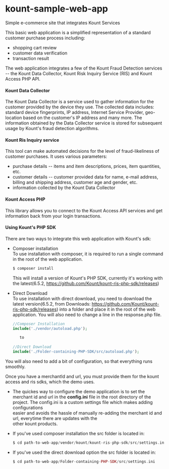 # kount-sample-web-app

Simple e-commerce site that integrates Kount Services

This basic web application is a simplified representation of a standard customer purchase process including:
* shopping cart review
* customer data verification
* transaction result

The web application integrates a few of the Kount Fraud Detection services -- the Kount Data Collector, Kount Risk Inquiry Service (RIS) and Kount Access PHP API.

#### Kount Data Collector

The Kount Data Collector is a service used to gather information for the customer provided by the device they use. The collected data includes: standard device fingerprints, IP address, Internet Service Provider, geo-location based on the customer's IP address and many more. The information obtained by the Data Collector service is stored for subsequent usage by Kount's fraud detection algorithms.

#### Kount Ris Inquiry service

This tool can make automated decisions for the level of fraud-likeliness of customer purchases. It uses various parameters:
* purchase details -- items and item descriptions, prices, item quantities, etc.
* customer details -- customer provided data for name, e-mail address, billing and shipping address, customer age and gender, etc.
* information collected by the Kount Data Collector

#### Kount Access PHP  

This library allows you to connect to the Kount Access API services and get information back from your login transactions.

#### Using Kount's PHP SDK

There are two ways to integrate this web application with Kount's sdk: 

* Composer installation   
    To use installation with composer, it is required to run a single command in the root of the web application.
  ```php
  $ composer install
  ```
    This will install a version of Kount's PHP SDK, currently it's working with the latest(6.5.2, https://github.com/Kount/kount-ris-php-sdk/releases)
    
* Direct Download  
  To use installation with direct download, you need to download the latest version(6.5.2, from Downloads: https://github.com/Kount/kount-ris-php-sdk/releases) into a folder and place it in the root of the web application.
  You will also need to change a line in the response.php file.
  ```php
  //Composer Installation
  include('./vendor/autoload.php');
  
     to
     
  //Direct Download   
  include('./Folder-containing-PHP-SDK/src/autoload.php');   
  ```

You will also need to add a bit of configuration, so that everything runs smoothly.

Once you have a merchantId and url, you must provide them for the kount access and ris sdks, which the demo uses.

* The quickes way to configure the demo application is to set the merchant id and url in the **config.ini** file 
  in the root directory of the project. The config.ini is a custom settings file which makes adding configurations  
  easier and avoids the hassle of manually re-adding the merchant id and url, everytime there are updates with the   
  other kount products.

* If you've used composer installation the src folder is located in: 
  ```php
  $ cd path-to-web-app/vendor/kount/kount-ris-php-sdk/src/settings.ini
  ```
* If you've used the direct download option the src folder is located in:
  ```php
  $ cd path-to-web-app/Folder-containing-PHP-SDK/src/settings.ini
  ```


